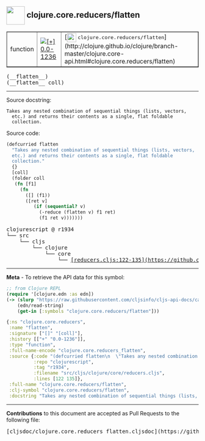 ## <img width="48px" valign="middle" src="http://i.imgur.com/Hi20huC.png"> clojure.core.reducers/flatten

 <table border="1">
<tr>

<td>function</td>
<td><a href="https://github.com/cljsinfo/cljs-api-docs/tree/0.0-1236"><img valign="middle" alt="[+] 0.0-1236" src="https://img.shields.io/badge/+-0.0--1236-lightgrey.svg"></a> </td>
<td>
[<img height="24px" valign="middle" src="http://i.imgur.com/1GjPKvB.png"> <samp>clojure.core.reducers/flatten</samp>](http://clojure.github.io/clojure/branch-master/clojure.core-api.html#clojure.core.reducers/flatten)
</td>
</tr>
</table>

 <samp>
(__flatten__)<br>
</samp>
 <samp>
(__flatten__ coll)<br>
</samp>

---




Source docstring:

```
Takes any nested combination of sequential things (lists, vectors,
  etc.) and returns their contents as a single, flat foldable
  collection.
```

Source code:

```clj
(defcurried flatten
  "Takes any nested combination of sequential things (lists, vectors,
  etc.) and returns their contents as a single, flat foldable
  collection."
  {}
  [coll]
  (folder coll
   (fn [f1]
     (fn
       ([] (f1))
       ([ret v]
          (if (sequential? v)
            (-reduce (flatten v) f1 ret)
            (f1 ret v)))))))
```

 <pre>
clojurescript @ r1934
└── src
    └── cljs
        └── clojure
            └── core
                └── <ins>[reducers.cljs:122-135](https://github.com/clojure/clojurescript/blob/r1934/src/cljs/clojure/core/reducers.cljs#L122-L135)</ins>
</pre>


---

__Meta__ - To retrieve the API data for this symbol:

```clj
;; from Clojure REPL
(require '[clojure.edn :as edn])
(-> (slurp "https://raw.githubusercontent.com/cljsinfo/cljs-api-docs/catalog/cljs-api.edn")
    (edn/read-string)
    (get-in [:symbols "clojure.core.reducers/flatten"]))
```

```clj
{:ns "clojure.core.reducers",
 :name "flatten",
 :signature ["[]" "[coll]"],
 :history [["+" "0.0-1236"]],
 :type "function",
 :full-name-encode "clojure.core.reducers_flatten",
 :source {:code "(defcurried flatten\n  \"Takes any nested combination of sequential things (lists, vectors,\n  etc.) and returns their contents as a single, flat foldable\n  collection.\"\n  {}\n  [coll]\n  (folder coll\n   (fn [f1]\n     (fn\n       ([] (f1))\n       ([ret v]\n          (if (sequential? v)\n            (-reduce (flatten v) f1 ret)\n            (f1 ret v)))))))",
          :repo "clojurescript",
          :tag "r1934",
          :filename "src/cljs/clojure/core/reducers.cljs",
          :lines [122 135]},
 :full-name "clojure.core.reducers/flatten",
 :clj-symbol "clojure.core.reducers/flatten",
 :docstring "Takes any nested combination of sequential things (lists, vectors,\n  etc.) and returns their contents as a single, flat foldable\n  collection."}

```

---

__Contributions__ to this document are accepted as Pull Requests to the following file:

 <pre>
[cljsdoc/clojure.core.reducers_flatten.cljsdoc](https://github.com/cljsinfo/cljs-api-docs/blob/master/cljsdoc/clojure.core.reducers_flatten.cljsdoc)
</pre>

